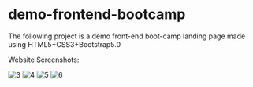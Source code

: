 # demo-frontend-bootcamp
The following project is a demo front-end boot-camp landing page made using HTML5+CSS3+Bootstrap5.0

Website Screenshots:

![3](https://user-images.githubusercontent.com/72762824/145303757-c6ad2665-4c44-4f64-be99-a7be6fbc3ca8.PNG)
![4](https://user-images.githubusercontent.com/72762824/145303763-edecaab5-cc95-42c2-b97b-0706d733b7a9.PNG)
![5](https://user-images.githubusercontent.com/72762824/145303768-1c79a31a-9110-495a-a86b-ec8c067a157a.PNG)
![6](https://user-images.githubusercontent.com/72762824/145303776-3d5fdafa-18fe-4a4d-81c5-5cad5559dfaf.PNG)

